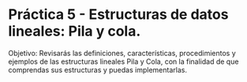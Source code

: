 # Práctica 5 - Estructuras de datos lineales: Pila y cola.

Objetivo:
Revisarás las definiciones, características, procedimientos y ejemplos de las estructuras lineales Pila y Cola, con la finalidad de que comprendas sus estructuras y puedas implementarlas.